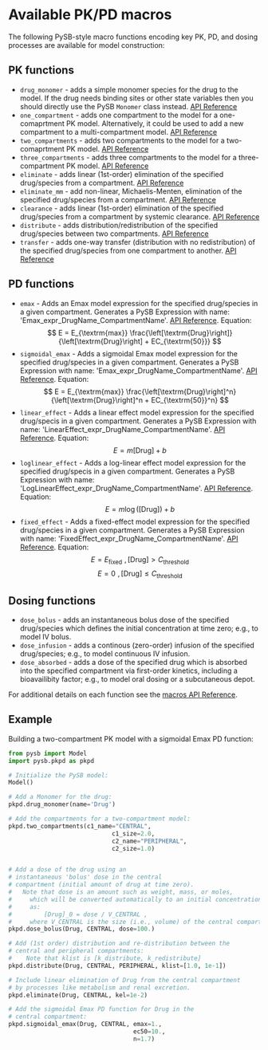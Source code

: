 # Available PK/PD macros

The following PySB-style macro functions encoding key PK, PD, and dosing processes are available for model construction:

## PK functions

  * `drug_monomer` - adds a simple monomer species for the drug to the model. If the drug needs binding sites or other state variables then you should directly use the PySB `Monomer` class instead. [API Reference](reference.md#pkpd.macros.drug_monomer)
  * `one_compartment` - adds one compartment to the model for a one-comaprtment PK model. Alternatively, it could be used to add a new compartment to a multi-compartment model. [API Reference](reference.md#pkpd.macros.one_compartment)
  * `two_compartments` - adds two compartments to the model for a two-comaprtment PK model. [API Reference](reference.md#pkpd.macros.two_compartments)
  * `three_compartments` - adds three compartments to the model for a three-compartment PK model. [API Reference](reference.md#pkpd.macros.three_compartments)
  * `eliminate` - adds linear (1st-order) elimination of the specified drug/species from a compartment. [API Reference](reference.md#pkpd.macros.eliminate)
  * `eliminate_mm` - add non-linear, Michaelis-Menten, elimination of the specified drug/species from a compartment. [API Reference](reference.md#pkpd.macros.eliminate_mm)
  * `clearance` - adds linear (1st-order) elimination of the specified drug/species from a compartment by systemic clearance. [API Reference](reference.md#pkpd.macros.clearance)
  * `distribute` - adds distribution/redistribution of the specified drug/species between two compartments. [API Reference](reference.md#pkpd.macros.distribute)
  * `transfer` - adds one-way transfer (distribution with no redistribution) of the specified drug/species from one compartment to another. [API Reference](reference.md#pkpd.macros.transfer)

## PD functions

  * `emax` - Adds an Emax model expression for the specified drug/species in a given compartment. Generates a PySB Expression with name: 'Emax_expr_DrugName_CompartmentName'. [API Reference](reference.md#pkpd.macros.emax). 
Equation:
$$
E = E_{\textrm{max}} \frac{\left[\textrm{Drug}\right]}{\left[\textrm{Drug}\right] + EC_{\textrm{50}}}
$$
  * `sigmoidal_emax` - Adds a sigmoidal Emax model expression for the specified drug/species in a given compartment. Generates a PySB Expression with name: 'Emax_expr_DrugName_CompartmentName'. [API Reference](reference.md#pkpd.macros.sigmoidal_emax). Equation:
$$
E = E_{\textrm{max}} \frac{\left[\textrm{Drug}\right]^n}{\left[\textrm{Drug}\right]^n + EC_{\textrm{50}}^n}
$$
  * `linear_effect` - Adds a linear effect model expression for the specified drug/specis in a given compartment. Generates a PySB Expression with name: 'LinearEffect_expr_DrugName_CompartmentName'. [API Reference](reference.md#pkpd.macros.linear_effect). Equation:
$$
E = m \left[\textrm{Drug}\right] + b
$$
  * `loglinear_effect` - Adds a log-linear effect model expression for the specified drug/specis in a given compartment. Generates a PySB Expression with name: 'LogLinearEffect_expr_DrugName_CompartmentName'. [API Reference](reference.md#pkpd.macros.loglinear_effect). Equation:
$$
E = m \log(\left[\textrm{Drug}\right]) + b
$$
  * `fixed_effect` - Adds a fixed-effect model expression for the specified drug/species in a given compartment. Generates a PySB Expression with name: 'FixedEffect_expr_DrugName_CompartmentName'. [API Reference](reference.md#pkpd.macros.fixed_effect). Equation:
$$
E = E_{\textrm{fixed}} \, \, , \, \left[\textrm{Drug}\right] > C_{\textrm{threshold}}
$$
$$
E = 0  \, \, , \, \left[\textrm{Drug}\right] \leq C_{\textrm{threshold}}
$$
## Dosing functions

  * `dose_bolus` - adds an instantaneous bolus dose of the specified drug/species which defines the initial concentration at time zero; e.g., to model IV bolus.
  * `dose_infusion` - adds a continous (zero-order) infusion of the specified drug/species; e.g., to model continuous IV infusion. 
  * `dose_absorbed` - adds a dose of the specified drug which is absorbed into the specified compartment via first-order kinetics, including a bioavailibity factor; e.g., to model oral dosing or a subcutaneous depot. 

For additional details on each function see the [macros API Reference](reference.md#pkpd.macros).

## Example

Building a two-compartment PK model with a sigmoidal Emax PD function:

```python
from pysb import Model
import pysb.pkpd as pkpd

# Initialize the PySB model:
Model()

# Add a Monomer for the drug:
pkpd.drug_monomer(name='Drug')

# Add the compartments for a two-compartment model:
pkpd.two_compartments(c1_name="CENTRAL",
                             c1_size=2.0,
                             c2_name="PERIPHERAL",
                             c2_size=1.0)


# Add a dose of the drug using an 
# instantaneous 'bolus' dose in the central
# compartment (initial amount of drug at time zero).
#   Note that dose is an amount such as weight, mass, or moles,
#     which will be converted automatically to an initial concentration
#     as: 
#         [Drug]_0 = dose / V_CENTRAL , 
#     where V_CENTRAL is the size (i.e., volume) of the central compartment.
pkpd.dose_bolus(Drug, CENTRAL, dose=100.)

# Add (1st order) distribution and re-distribution between the 
# central and peripheral compartments:
#    Note that klist is [k_distribute, k_redistribute]
pkpd.distribute(Drug, CENTRAL, PERIPHERAL, klist=[1.0, 1e-1])

# Include linear elimination of Drug from the central compartment 
# by processes like metabolism and renal excretion.
pkpd.eliminate(Drug, CENTRAL, kel=1e-2)

# Add the sigmoidal Emax PD function for Drug in the
# central compartment:
pkpd.sigmoidal_emax(Drug, CENTRAL, emax=1.,
                                   ec50=10.,
                                   n=1.7)
               
```